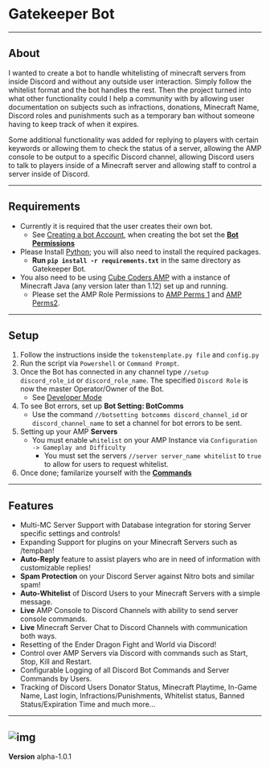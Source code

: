 # Gatekeeper Bot 
---
## About
I wanted to create a bot to handle whitelisting of minecraft servers from inside Discord and without any outside user interaction. Simply follow the whitelist format and the bot handles the rest. Then the project turned into what other functionality could I help a community with by allowing user documentation on subjects such as infractions, donations, Minecraft Name, Discord roles and punishments such as a temporary ban without someone having to keep track of when it expires. 

Some additional functionality was added for replying to players with certain keywords or allowing them to check the status of a server, allowing the AMP console to be output to a specific Discord channel, allowing Discord users to talk to players inside of a Minecraft server and allowing staff to control a server inside of Discord.

---
## Requirements

- Currently it is required that the user creates their own bot. 
    - See [Creating a bot Account](https://discordpy.readthedocs.io/en/stable/discord.html), when creating the bot set the [**Bot Permissions**](imgs/bot_perms.png)
- Please Install [Python](https://www.python.org/); you will also need to install the required packages. 
    - **Run `pip install -r requirements.txt`** in the same directory as Gatekeeper Bot.
- You also need to be using [Cube Coders AMP](https://cubecoders.com/AMP) with a instance of Minecraft Java (any version later than 1.12) set up and running.
    - Please set the AMP Role Permissions to [AMP Perms 1](imgs/AMP_perms1.png) and [AMP Perms2](imgs/AMP_perms2.png).

---

## Setup
1. Follow the instructions inside the `tokenstemplate.py file` and `config.py`
2. Run the script via `Powershell` or `Command Prompt`.
3. Once the Bot has connected in any channel type `//setup discord_role_id` or `discord_role_name`. The specified `Discord Role` is now the master Operator/Owner of the Bot. 
    - See [Developer Mode](https://www.howtogeek.com/714348/how-to-enable-or-disable-developer-mode-on-discord/)
4. To see Bot errors, set up **Bot Setting: BotComms**
    - Use the command `//botsetting botcomms discord_channel_id` or `discord_channel_name` to set a channel for bot errors to be sent.
5. Setting up your AMP **Servers**
    - You must enable `whitelist` on your AMP Instance via `Configuration -> Gameplay and Difficulty`
        - You must set the servers `//server server_name whitelist` to `true` to allow for users to request whitelist.
6. Once done; familarize yourself with the [**Commands**](COMMANDS.md)
---
## Features
- Multi-MC Server Support with Database integration for storing Server specific settings and controls!
- Expanding Support for plugins on your Minecraft Servers such as /tempban!
- **Auto-Reply** feature to assist players who are in need of information with customizable replies!
- **Spam Protection** on your Discord Server against Nitro bots and similar spam!
- **Auto-Whitelist** of Discord Users to your Minecraft Servers with a simple message.
- **Live** AMP Console to Discord Channels with ability to send server console commands.
- **Live** Minecraft Server Chat to Discord Channels with communication both ways.
- Resetting of the Ender Dragon Fight and World via Discord!
- Control over AMP Servers via Discord with commands such as Start, Stop, Kill and Restart. 
- Configurable Logging of all Discord Bot Commands and Server Commands by Users.
- Tracking of Discord Users Donator Status, Minecraft Playtime, In-Game Name, Last login, Infractions/Punishments, Whitelist status, Banned Status/Expiration Time and much more...
---
![img](img/gategif.gif)
---
**Version** alpha-1.0.1
